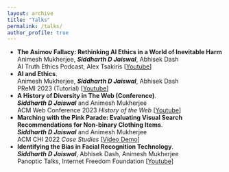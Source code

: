 ```yaml
---
layout: archive
title: "Talks"
permalink: /talks/
author_profile: true
---
```

- **The Asimov Fallacy: Rethinking AI Ethics in a World of Inevitable Harm**    
Animesh Mukherjee, **_Siddharth D Jaiswal_**, Abhisek Dash    
AI Truth Ethics Podcast, Alex Tsakiris [[Youtube](https://www.youtube.com/watch?v=prUN4jLEwiM)]
- **AI and Ethics**.    
Animesh Mukherjee, **_Siddharth D Jaiswal_**, Abhisek Dash    
PReMI 2023 (Tutorial) [[Youtube](https://www.youtube.com/watch?v=TYd3c2IMM-Y)]
- **A History of Diversity in The Web (Conference)**.    
**_Siddharth D Jaiswal_** and Animesh Mukherjee    
ACM Web Conference 2023 _History of the Web_ [[Youtube](https://www.youtube.com/watch?v=Oe-GgBIHM3Q)]
- **Marching with the Pink Parade: Evaluating Visual Search Recommendations for Non-binary Clothing Items**.    
**_Siddharth D Jaiswal_** and Animesh Mukherjee        
ACM CHI 2022 _Case Studies_ [[Video Demo](https://drive.google.com/file/d/15U44__xXpnGRp3c65uH0_-TBcRwCWS3o/view)]    
- **Identifying the Bias in Facial Recognition Technology**.    
**_Siddharth D Jaiswal_**, Abhisek Dash, Animesh Mukherjee        
Panoptic Talks, Internet Freedom Foundation [[Youtube](https://www.youtube.com/watch?v=uIcjMGOlD-4)]
